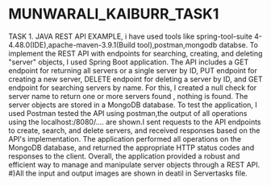 # MUNWARALI_KAIBURR_TASK1
TASK 1. JAVA REST API EXAMPLE, 
i have used tools like spring-tool-suite 4-4.48.0(IDE),apache-maven-3.9.1(Build tool),postman,mongodb databse.
To implement the REST API with endpoints for searching, creating, and deleting "server" objects, I used Spring Boot application. The API includes a GET endpoint for returning all servers or a single server by ID, PUT endpoint for creating a new server, DELETE endpoint for deleting a server by ID, and GET endpoint for searching servers by name. For this, I created a null check for server name to return one or more servers found , nothing is found. The server objects are stored in a MongoDB database. To test the application, I used Postman tested the API using postman,the output of all operations using the localhost:/8080/.... are shown.I sent requests to the API endpoints to create, search, and delete servers, and received responses based on the API's implementation. The application performed all operations on the MongoDB database, and returned the appropriate HTTP status codes and responses to the client. Overall, the application provided a robust and efficient way to manage and manipulate server objects through a REST API.
#)All the input and output images are shown in deatil in Servertasks file.
